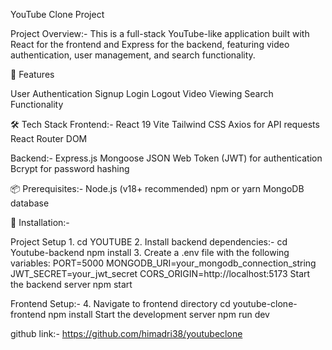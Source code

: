 YouTube Clone Project

Project Overview:-
This is a full-stack YouTube-like application built with React for the frontend and Express for the backend, featuring video authentication, user management, and search functionality.

🚀 Features

User Authentication
Signup
Login
Logout
Video Viewing
Search Functionality

🛠 Tech Stack
Frontend:-
React 19
Vite
Tailwind CSS
Axios for API requests
React Router DOM

Backend:-
Express.js
Mongoose
JSON Web Token (JWT) for authentication
Bcrypt for password hashing

📦 Prerequisites:-
Node.js (v18+ recommended)
npm or yarn
MongoDB database

🔧 Installation:-

Project Setup
1. 
cd YOUTUBE
2. Install backend dependencies:-
cd Youtube-backend
npm install
3. Create a .env file with the following variables:
PORT=5000
MONGODB_URI=your_mongodb_connection_string
JWT_SECRET=your_jwt_secret
CORS_ORIGIN=http://localhost:5173
Start the backend server
npm start

Frontend Setup:-
4. Navigate to frontend directory
cd youtube-clone-frontend
npm install
Start the development server
npm run dev

github link:- 
 https://github.com/himadri38/youtubeclone
